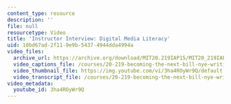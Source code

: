 ```yaml
---
content_type: resource
description: ''
file: null
resourcetype: Video
title: 'Instructor Interview: Digital Media Literacy'
uid: 10bd67ad-2f11-9e9b-5437-4944dda4994a
video_files:
  archive_url: https://archive.org/download/MIT20.219IAP15/MIT20_219IAP15_Digital_Literacy_300k.mp4
  video_captions_file: /courses/20-219-becoming-the-next-bill-nye-writing-and-hosting-the-educational-show-january-iap-2015/4d651ea2bbb15999947cd4433cac0c8c_3ha4ROyWr9Q.vtt
  video_thumbnail_file: https://img.youtube.com/vi/3ha4ROyWr9Q/default.jpg
  video_transcript_file: /courses/20-219-becoming-the-next-bill-nye-writing-and-hosting-the-educational-show-january-iap-2015/6ddb4352197151d9a84c987e9a8aaabe_3ha4ROyWr9Q.pdf
video_metadata:
  youtube_id: 3ha4ROyWr9Q
---
```

